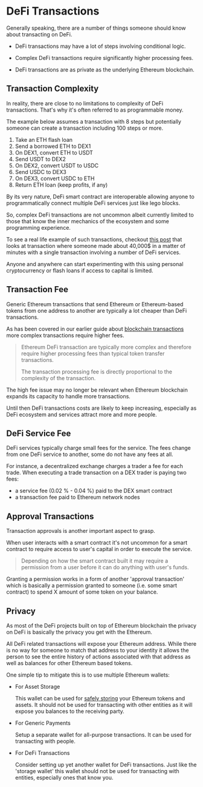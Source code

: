 # DeFi Transactions

Generally speaking, there are a number of things someone should know about transacting on DeFi.

- DeFi transactions may have a lot of steps involving conditional logic.

- Complex DeFi transactions require significantly higher processing fees.

- DeFi transactions are as private as the underlying Ethereum blockchain.

## Transaction Complexity

In reality, there are close to no limitations to complexity of DeFi transactions. That's why it's often referred to as programmable money.

The example below assumes a transaction with 8 steps but potentially someone can create a transaction including 100 steps or more.

1. Take an ETH flash loan
2. Send a borrowed ETH to DEX1
3. On DEX1, convert ETH to USDT
4. Send USDT to DEX2
5. On DEX2, convert USDT to USDC
6. Send USDC to DEX3
7. On DEX3, convert USDC to ETH
8. Return ETH loan (keep profits, if any)

By its very nature, DeFi smart contract are interoperable allowing anyone to programmatically connect multiple DeFi services just like lego blocks.

So, complex DeFi transactions are not uncommon albeit currently limited to those that know the inner mechanics of the ecosystem and some programming experience.

To see a real life example of such transactions, checkout [this post](https://www.coindesk.com/first-mover-how-a-defi-trader-made-an-89-profit-in-minutes-slinging-stablecoins) that looks at transaction where someone made about 40,000$ in a matter of minutes with a single transaction involving a number of DeFi services.

Anyone and anywhere can start experimenting with this using personal cryptocurrency or flash loans if access to capital is limited.

## Transaction Fee

Generic Ethereum transactions that send Ethereum or Ethereum-based tokens from one address to another are typically a lot cheaper than DeFi transactions.

As has been covered in our earlier guide about [blockchain transactions](/guides/fundamentals/8-transactions-basics.md) more complex transactions require higher fees.

> Ethereum DeFi transaction are typically more complex and therefore require higher processing fees than typical token transfer transactions.
>
> The transaction processing fee is directly proportional to the complexity of the transaction.

The high fee issue may no longer be relevant when Ethereum blockchain expands its capacity to handle more transactions. 

Until then DeFi transactions costs are likely to keep increasing, especially as DeFi ecosystem and services attract more and more people.

## DeFi Service Fee

DeFi services typically charge small fees for the service. The fees change from one DeFi service to another, some do not have any fees at all. 

For instance, a decentralized exchange charges a trader a fee for each trade. When executing a trade transaction on a DEX trader is paying two fees:

- a service fee (0.02 % - 0.04 %) paid to the DEX smart contract
- a transaction fee paid to Ethereum network nodes

## Approval Transactions

Transaction approvals is another important aspect to grasp.

When user interacts with a smart contract it's not uncommon for a smart contract to require access to user's capital in order to execute the service.

> Depending on how the smart contract built it may require a permission from a user before it can do anything with user's funds.

Granting a permission works in a form of another 'approval transaction' which is basically a permission granted to someone (i.e. some smart contract) to spend X amount of some token on your balance.

## Privacy

As most of the DeFi projects built on top of Ethereum blockchain the privacy on DeFi is basically the privacy you get with the Ethereum. 

All DeFi related transactions will expose your Ethereum address. While there is no way for someone to match that address to your identity it allows the person to see the entire history of actions associated with that address as well as balances for other Ethereum based tokens.

One simple tip to mitigate this is to use multiple Ethereum wallets: 

- For Asset Storage

    This wallet can be used for [safely storing](/guides/fundamentals/4-safe-storage-basics.md) your Ethereum tokens and assets. It should not be used for transacting with other entities as it will expose you balances to the receiving party.
     
- For Generic Payments

    Setup a separate wallet for all-purpose transactions. It can be used for transacting with people.
    
- For DeFi Transactions

    Consider setting up yet another wallet for DeFi transactions. Just like the 'storage wallet' this wallet should not be used for transacting with entities, especially ones that know you.
